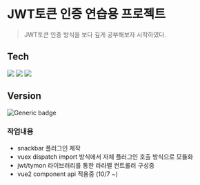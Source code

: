 <h1>JWT토큰 인증 연습용 프로젝트</h1>
<blockquote>JWT토큰 인증 방식을 보다 깊게 공부해보자 시작하였다.</blockquote>

<h2>Tech</h2>
<img src="https://img.shields.io/badge/Laravels-FF2D20?style=for-the-badge&logo=Laravel&logoColor=white" >
<img src="https://img.shields.io/badge/Vue.js-4FC08D?style=for-the-badge&logo=Vue.js&logoColor=white" >
<img src="https://img.shields.io/badge/Vuetify-1867C0?style=for-the-badge&logo=Vuetify&logoColor=white" >

<h2>Version</h2>

![Generic badge](https://img.shields.io/badge/version-1.1.1-green.svg)


<h3>작업내용</h3>
<ul>
    <li> snackbar 플러그인 제작</li>
    <li> vuex dispatch import 방식에서 자체 플러그인 호출 방식으로 모듈화</li>
    <li> jwt/tymon 라이브러리를 통한 라라벨 컨트롤러 구성중</li>
    <li> vue2 component api 적용중 (10/7 ~)</li>        
</ul>




